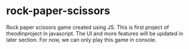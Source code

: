 # rock-paper-scissors
Rock paper scissors game created using JS. 
This is first project of theodinproject in javascript.
The UI and more features will be updated in later section.
For now, we can only play this game in console.
